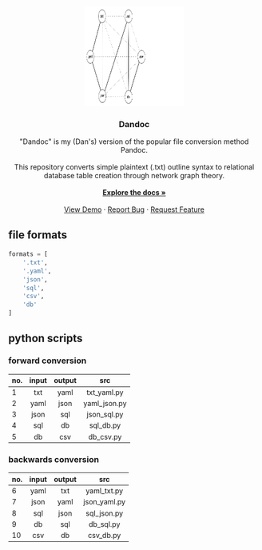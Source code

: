 <br />
<div align="center">
  <a href="https://github.com/dong-wkim/dandoc">
    <img src="img/logo4.png" alt="Logo" width="200" height="200">
  </a>

  <h3 align="center">Dandoc</h3>

  <p align="center">
    "Dandoc" is my (Dan's) version of the popular file conversion method Pandoc. <br />
    <br />
    This repository converts simple plaintext (.txt) outline syntax to relational database table creation through network graph theory.
    <br />
    <br />
    <a href="https://github.com/dong-wkim/dandoc"><strong>Explore the docs »</strong></a>
    <br />
    <br />
    <a href="https://github.com/dong-wkim/dandoc">View Demo</a>
    &middot;
    <a href="https://github.com/dong-wkim/dandoc/issues/new?labels=bug&template=bug-report---.md">Report Bug</a>
    &middot;
    <a href="https://github.com/dong-wkim/dandoc/issues/new?labels=enhancement&template=feature-request---.md">Request Feature</a>
  </p>
</div>
<!-- network graph for conversions here -->


## file formats

```python
formats = [
    '.txt', 
    '.yaml', 
    'json',
    'sql',
    'csv',
    'db' 
]
```

## python scripts

### forward conversion

| no. | input | output |     src      |
| :-- | :---: | :----: | :----------: |
| 1   |  txt  |  yaml  | txt_yaml.py  |
| 2   |  yaml |  json  | yaml_json.py |
| 3   |  json |  sql   | json_sql.py  |
| 4   |  sql  |   db   |  sql_db.py   |
| 5   |   db  |  csv   |  db_csv.py   |

### backwards conversion

| no. | input | output |      src     |
| :-- | :---: | :----: | :----------: |
| 6   | yaml  |  txt   | yaml_txt.py  |
| 7   | json  |  yaml  | json_yaml.py |
| 8   |  sql  |  json  | sql_json.py  |
| 9   |  db   |  sql   | db_sql.py    |
| 10  |  csv  |   db   | csv_db.py    |
